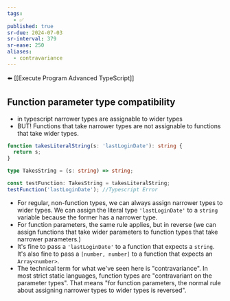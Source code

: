 ```yaml
---
tags:
  - ✅
published: true
sr-due: 2024-07-03
sr-interval: 379
sr-ease: 250
aliases:
  - contravariance
---
```


⬅️ [[Execute Program Advanced TypeScript]]
## Function parameter type compatibility
- in typescript narrower types are assignable to wider types
- BUT! Functions that take narrower types are not assignable to functions that take wider types.
```ts
function takesLiteralString(s: 'lastLoginDate'): string {
  return s;
}

type TakesString = (s: string) => string;

const testFunction: TakesString = takesLiteralString;
testFunction('lastLoginDate'); //Typescript Error
```
- For regular, non-function types, we can always assign narrower types to wider types. We can assign the literal type `'lastLoginDate'` to a `string` variable because the former has a narrower type.
- For function parameters, the same rule applies, but in reverse (we can assign functions that take wider parameters to function types that take narrower parameters.)
- It's fine to pass a `'lastLoginDate'` to a function that expects a `string`. It's also fine to pass a `[number, number]` to a function that expects an `Array<number>`.
- The technical term for what we've seen here is "contravariance". In most strict static languages, function types are "contravariant on the parameter types". That means "for function parameters, the normal rule about assigning narrower types to wider types is reversed".